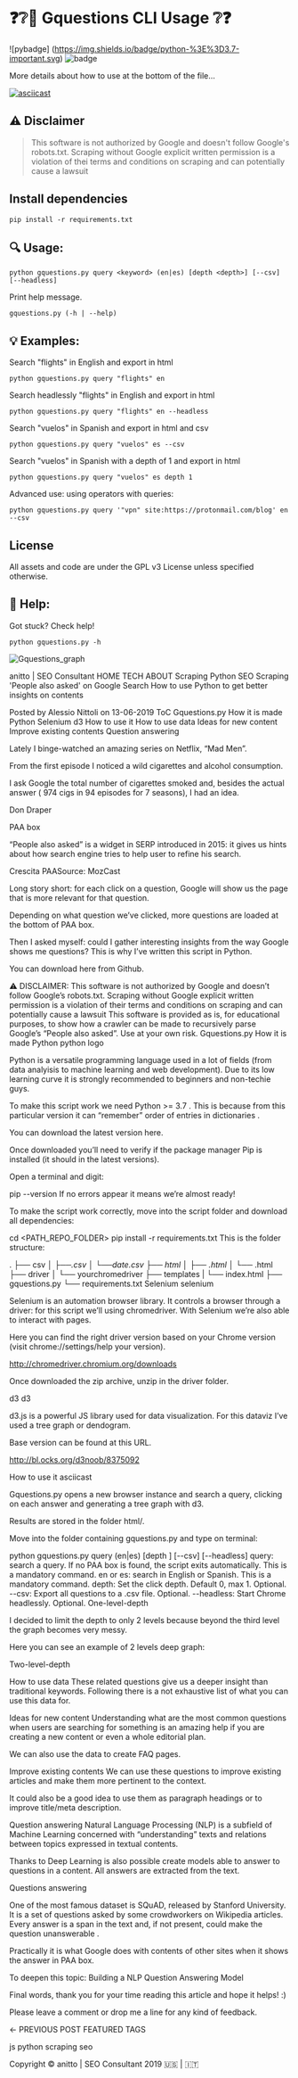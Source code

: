 # ❓❔👾 Gquestions CLI Usage ❔❓

 ![pybadge] (https://img.shields.io/badge/python-%3E%3D3.7-important.svg)  ![badge](https://img.shields.io/badge/license-GPLv3-brightgreen.svg)

More details about how to use at the bottom of the file...

[![asciicast](https://asciinema.org/a/4wrOzHnxQVcTImuofzdMxB35L.svg)](https://asciinema.org/a/4wrOzHnxQVcTImuofzdMxB35L)

## ⚠ Disclaimer
> This software is not authorized by Google and doesn't follow Google's
> robots.txt. Scraping without Google explicit written permission is a violation of thei
> terms and conditions on scraping and can potentially cause a lawsuit

## Install dependencies
```
pip install -r requirements.txt
```

## 🔍 Usage:

```
python gquestions.py query <keyword> (en|es) [depth <depth>] [--csv] [--headless]
```

Print help message.

```
gquestions.py (-h | --help)
```

## 💡 Examples:
Search "flights" in English and export in html

```
python gquestions.py query "flights" en
```

Search headlessly "flights" in English and export in html
```
python gquestions.py query "flights" en --headless   

```

Search "vuelos" in Spanish and export in html and csv
```
python gquestions.py query "vuelos" es --csv
```

Search "vuelos" in Spanish with a depth of 1 and export in html
```
python gquestions.py query "vuelos" es depth 1 
```

Advanced use: using operators with queries:

```
python gquestions.py query '"vpn" site:https://protonmail.com/blog' en --csv
```

## License
All assets and code are under the GPL v3 License unless specified otherwise.

## 👀 Help:
Got stuck? Check help!
```
python gquestions.py -h
```

![Gquestions_graph](https://i.gyazo.com/5f9677d13ba9845e0f38972e4d8c6ed3.png)


anitto | SEO Consultant
HOME
TECH
ABOUT
Scraping Python SEO
Scraping 'People also asked' on Google Search
How to use Python to get better insights on contents

Posted by Alessio Nittoli on 13-06-2019
ToC
Gquestions.py
How it is made
Python
Selenium
d3
How to use it
How to use data
Ideas for new content
Improve existing contents
Question answering


Lately I binge-watched an amazing series on Netflix, “Mad Men”.

From the first episode I noticed a wild cigarettes and alcohol consumption.

I ask Google the total number of cigarettes smoked and, besides the actual answer ( 974 cigs in 94 episodes for 7 seasons), I had an idea.

Don Draper

PAA box

“People also asked” is a widget in SERP introduced in 2015: it gives us hints about how search engine tries to help user to refine his search.

Crescita PAASource: MozCast

Long story short: for each click on a question, Google will show us the page that is more relevant for that question.



Depending on what question we’ve clicked, more questions are loaded at the bottom of PAA box.

Then I asked myself: could I gather interesting insights from the way Google shows me questions? This is why I’ve written this script in Python.

You can download here from Github.

⚠ DISCLAIMER: This software is not authorized by Google and doesn’t follow Google’s robots.txt. Scraping without Google explicit written permission is a violation of their terms and conditions on scraping and can potentially cause a lawsuit
This software is provided as is, for educational purposes, to show how a crawler can be made to recursively parse Google’s “People also asked”. Use at your own risk.
Gquestions.py
How it is made
Python
python logo

Python is a versatile programming language used in a lot of fields (from data analyisis to machine learning and web development). Due to its low learning curve it is strongly recommended to beginners and non-techie guys.

To make this script work we need Python >= 3.7 . This is because from this particular version it can “remember” order of entries in dictionaries .

You can download the latest version here.

Once downloaded you’ll need to verify if the package manager Pip is installed (it should in the latest versions).

Open a terminal and digit:

pip --version
If no errors appear it means we’re almost ready!

To make the script work correctly, move into the script folder and download all dependencies:

cd <PATH_REPO_FOLDER>
pip install -r requirements.txt
This is the folder structure:

.
├── csv
│   ├──<keyword1>_<date>.csv
│   └──<keyword2>_date.csv
├── html
│   ├── <keyword1>_<date>.html
│   └── <keyword2>_<date>.html
├── driver
│   └── yourchromedriver
├── templates
|  └── index.html
├── gquestions.py
└── requirements.txt
Selenium
selenium

Selenium is an automation browser library. It controls a browser through a driver: for this script we’ll using chromedriver. With Selenium we’re also able to interact with pages.

Here you can find the right driver version based on your Chrome version (visit chrome://settings/help your version).

http://chromedriver.chromium.org/downloads

Once downloaded the zip archive, unzip in the driver folder.

d3
d3

d3.js is a powerful JS library used for data visualization. For this dataviz I’ve used a tree graph or dendogram.

Base version can be found at this URL.

http://bl.ocks.org/d3noob/8375092

How to use it
asciicast

Gquestions.py opens a new browser instance and search a query, clicking on each answer and generating a tree graph with d3.

Results are stored in the folder html/.

Move into the folder containing gquestions.py and type on terminal:

python gquestions.py query <keyword> (en|es) [depth <depth>] [--csv] [--headless]
query: search a query. If no PAA box is found, the script exits automatically. This is a mandatory command.
en or es: search in English or Spanish. This is a mandatory command.
depth: Set the click depth. Default 0, max 1. Optional.
--csv: Export all questions to a .csv file. Optional.
--headless: Start Chrome headlessly. Optional.
One-level-depth

I decided to limit the depth to only 2 levels because beyond the third level the graph becomes very messy.

Here you can see an example of 2 levels deep graph:

Two-level-depth

How to use data
These related questions give us a deeper insight than traditional keywords. Following there is a not exhaustive list of what you can use this data for.

Ideas for new content
Understanding what are the most common questions when users are searching for something is an amazing help if you are creating a new content or even a whole editorial plan.

We can also use the data to create FAQ pages.

Improve existing contents
We can use these questions to improve existing articles and make them more pertinent to the context.

It could also be a good idea to use them as paragraph headings or to improve title/meta description.

Question answering
Natural Language Processing (NLP) is a subfield of Machine Learning concerned with “understanding” texts and relations between topics expressed in textual contents.

Thanks to Deep Learning is also possible create models able to answer to questions in a content. All answers are extracted from the text.

Questions answering

One of the most famous dataset is SQuAD, released by Stanford University. It is a set of questions asked by some crowdworkers on Wikipedia articles. Every answer is a span in the text and, if not present, could make the question unanswerable .

Practically it is what Google does with contents of other sites when it shows the answer in PAA box.

To deepen this topic: Building a NLP Question Answering Model

Final words, thank you for your time reading this article and hope it helps! :)

Please leave a comment or drop me a line for any kind of feedback.

← PREVIOUS POST
FEATURED TAGS

js python scraping seo

Copyright © anitto | SEO Consultant 2019
🇺🇸 | 🇮🇹
